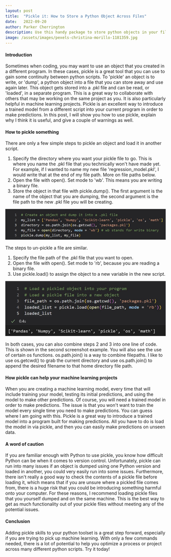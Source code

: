 ```yaml
---
layout: post
title:  "Pickle it: How to Store a Python Object Across Files"
date:   2022-09-20
author: Parker Cherrington
description: Use this handy package to store python objects in your file system to be used in any script you like.
image: /assets/images/pexels-christina-morillo-1181359.jpg
---
```


#### Introduction
Sometimes when coding, you may want to use an object that you created in a different program. In these cases, pickle is a great tool that you can use to gain some continuity between python scripts. To 'pickle' an object is to write, or 'dump', a python object into a file that you can store away and use again later. This object gets stored into a .pkl file and can be read, or 'loaded', in a separate program. This is a great way to collaborate with others that may be working on the same project as you. It is also particularly helpful in machine learning projects. Pickle is an excellent way to introduce a trained model from a different script into your current program in order to make predictions. In this post, I will show you how to use pickle, explain why I think it is useful, and give a couple of warnings as well.

#### How to pickle something
There are only a few simple steps to pickle an object and load it in another script.
1. Specify the directory where you want your pickle file to go. This is where you name the .pkl file that you technically won't have made yet. For example, if I wanted to name my new file 'regression_model.pkl', I would write that at the end of my file path. More on file paths below.
2. Open the file with open(). Set mode to 'wb'. This means you are writing a binary file.
3. Store the object in that file with pickle.dump(). The first argument is the name of the object that you are dumping, the second argument is the file path to the new .pkl file you will be creating.

![Dump example](https://raw.githubusercontent.com/parkcherrington/stat386-projects/main/assets/images/dump-example.jpg)

The steps to un-pickle a file are similar.
1. Specify the file path of the .pkl file that you want to open.
2. Open the file with open(). Set mode to 'rb', because you are reading a binary file.
3. Use pickle.load() to assign the object to a new variable in the new script.

![Load example](https://raw.githubusercontent.com/parkcherrington/stat386-projects/main/assets/images/load-example.jpg)

In both cases, you can also combine steps 2 and 3 into one line of code. This is shown in the second screenshot example. You will also see the use of certain os functions. os.path.join() is a way to combine filepaths. I like to use os.getcwd() to grab the current directory and use os.path.join() to append the desired filename to that home directory file path.


#### How pickle can help your machine learning projects
When you are creating a machine learning model, every time that will include training your model, testing its initial predictions, and using the model to make other predictions. Of course, you will need a trained model in order to make predictions. The issue is that you won't want to train the model every single time you need to make predictions. You can guess where I am going with this. Pickle is a great way to introduce a trained model into a program built for making predictions. All you have to do is load the model in via pickle, and then you can easily make predictions on unseen data.
#### A word of caution
If you are familiar enough with Python to use pickle, you know how difficult Python can be when it comes to version control. Unfortunately, pickle can run into many issues if an object is dumped using one Python version and loaded in another, you could very easily run into some issues. Furthermore, there isn't really a good way to check the contents of a pickle file before loading it, which means that if you are unsure where a pickled file comes from, there is a huge risk that you could be introducing something harmful onto your computer. For these reasons, I recommend loading pickle files that you yourself dumped and on the same machine. This is the best way to get as much functionality out of your pickle files without meeting any of the potential issues.

#### Conclusion
Adding pickle skills to your python toolset is a great step forward, especially if you are trying to pick up machine learning. With only a few commands needed, there is a lot of potential to help you optimize a process or project across many different python scripts. Try it today!
